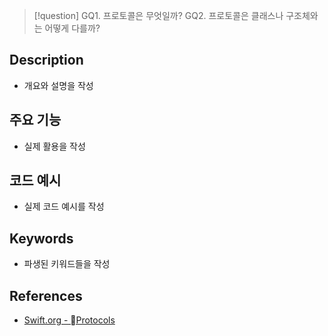 >[!question]
>GQ1. 프로토콜은 무엇일까?
>GQ2. 프로토콜은 클래스나 구조체와는 어떻게 다를까?

## Description
- 개요와 설명을 작성

## 주요 기능
+ 실제 활용을 작성

## 코드 예시
+ 실제 코드 예시를 작성

## Keywords
+ 파생된 키워드들을 작성

## References
- [Swift.org - Protocols](https://docs.swift.org/swift-book/documentation/the-swift-programming-language/protocols/)